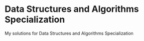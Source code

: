 # Data Structures and Algorithms Specialization
My solutions for Data Structures and Algorithms Specialization 
